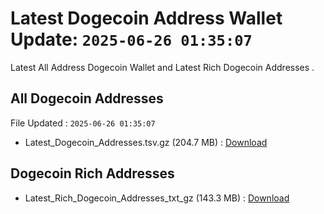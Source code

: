 # Latest Dogecoin Address Wallet Update: `2025-06-26 01:35:07`

Latest All Address Dogecoin Wallet and Latest Rich Dogecoin Addresses .

## All Dogecoin Addresses

File Updated : `2025-06-26 01:35:07`

- Latest_Dogecoin_Addresses.tsv.gz (204.7 MB) : [Download](https://github.com/Pymmdrza/Rich-Address-Wallet/releases/tag/Dogecoin)

## Dogecoin Rich Addresses

- Latest_Rich_Dogecoin_Addresses_txt_gz (143.3 MB) : [Download](https://github.com/Pymmdrza/Rich-Address-Wallet/releases/tag/Dogecoin)
